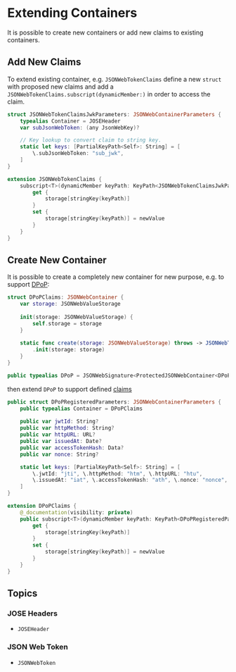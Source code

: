# Extending Containers

It is possible to create new containers or add new claims to existing containers.

## Add New Claims

To extend existing container, e.g. ``JSONWebTokenClaims`` define a new `struct` 
with proposed new claims and add a `JSONWebTokenClaims.subscript(dynamicMember:)`
in order to access the claim.

```swift
struct JSONWebTokenClaimsJwkParameters: JSONWebContainerParameters {
    typealias Container = JOSEHeader
    var subJsonWebToken: (any JsonWebKey)?

    // Key lookup to convert claim to string key.
    static let keys: [PartialKeyPath<Self>: String] = [
        \.subJsonWebToken: "sub_jwk",
    ]
}

extension JSONWebTokenClaims {
    subscript<T>(dynamicMember keyPath: KeyPath<JSONWebTokenClaimsJwkParameters, T?>) -> T? {
        get {
            storage[stringKey(keyPath)]
        }
        set {
            storage[stringKey(keyPath)] = newValue
        }
    }
}
```

## Create New Container

It is possible to create a completely new container for new purpose, e.g. to
support [DPoP](https://datatracker.ietf.org/doc/html/rfc9449):

```swift
struct DPoPClaims: JSONWebContainer {
    var storage: JSONWebValueStorage
    
    init(storage: JSONWebValueStorage) {
        self.storage = storage
    }
    
    static func create(storage: JSONWebValueStorage) throws -> JSONWebTokenClaims {
        .init(storage: storage)
    }
}

public typealias DPoP = JSONWebSignature<ProtectedJSONWebContainer<DPoPClaims>>
```

then extend `DPoP` to support defined
[claims](https://datatracker.ietf.org/doc/html/rfc9449#section-4.2)

``` swift
public struct DPoPRegisteredParameters: JSONWebContainerParameters {
    public typealias Container = DPoPClaims
    
    public var jwtId: String?
    public var httpMethod: String?
    public var httpURL: URL?
    public var issuedAt: Date?
    public var accessTokenHash: Data?
    public var nonce: String?

    static let keys: [PartialKeyPath<Self>: String] = [
        \.jwtId: "jti", \.httpMethod: "htm", \.httpURL: "htu",
        \.issuedAt: "iat", \.accessTokenHash: "ath", \.nonce: "nonce",
    ]
}

extension DPoPClaims {
    @_documentation(visibility: private)
    public subscript<T>(dynamicMember keyPath: KeyPath<DPoPRegisteredParameters, T?>) -> T? {
        get {
            storage[stringKey(keyPath)]
        }
        set {
            storage[stringKey(keyPath)] = newValue
        }
    }
}
```

## Topics

### JOSE Headers

- ``JOSEHeader``

### JSON Web Token

- ``JSONWebToken``
